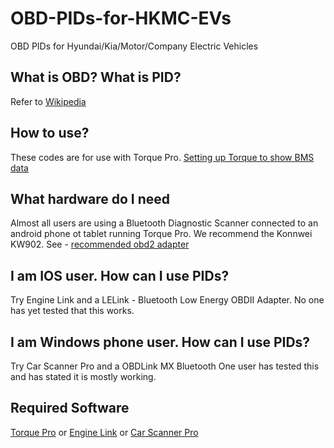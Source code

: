 # OBD-PIDs-for-HKMC-EVs
OBD PIDs for Hyundai/Kia/Motor/Company Electric Vehicles

## What is OBD? What is PID?
Refer to [Wikipedia ](https://en.wikipedia.org/wiki/On-board_diagnostics)

## How to use?
These codes are for use with Torque Pro.
[Setting up Torque to show BMS data](http://www.mykiasoulev.com/forum/viewtopic.php?f=6&t=471)

## What hardware do I need
Almost all users are using a Bluetooth Diagnostic Scanner connected to an android phone ot tablet running Torque Pro.
We recommend the Konnwei KW902. See - [recommended obd2 adapter](http://www.mykiasoulev.com/forum/viewtopic.php?f=6&t=711)

## I am IOS user. How can I use PIDs?
Try Engine Link and a LELink - Bluetooth Low Energy OBDII Adapter.
No one has yet tested that this works.

## I am Windows phone user. How can I use PIDs?
Try Car Scanner Pro and a OBDLink MX Bluetooth
One user has tested this and has stated it is mostly working.

## Required Software
[Torque Pro](https://play.google.com/store/apps/details?id=org.prowl.torque)
or
[Engine Link](https://itunes.apple.com/us/app/engine-link-obd-ii-vehicle/id591557194?mt=8)
or 
[Car Scanner Pro](https://www.microsoft.com/en-us/store/p/car-scanner-pro/9nblggh5rv45)
